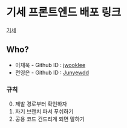 # 기세 프론트엔드 배포 링크

[기세](https://vebe.netlify.app/)

## Who?

- 이재욱 - Github ID : [jwooklee](https://github.com/jwooklee)
- 전영은 - Github ID : [Junyewdd](https://github.com/Junyewdd)

### 규칙

0. 제발 경로부터 확인하자
1. 자기 브랜치 파서 푸쉬하기
2. 공용 코드 건드리게 되면 말하기
